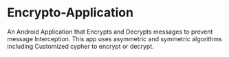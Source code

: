 # Encrypto-Application
An Android Application that Encrypts and Decrypts messages to prevent message Interception. 
This app uses asymmetric and symmetric algorithms including Customized cypher to encrypt or decrypt.
